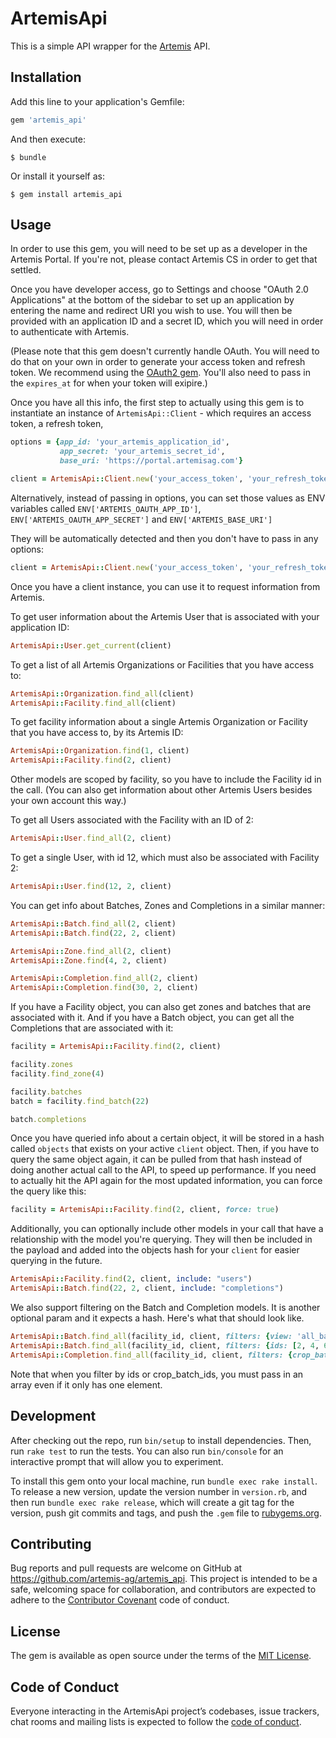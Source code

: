 # ArtemisApi

This is a simple API wrapper for the [Artemis](https://artemisag.com/) API.

## Installation

Add this line to your application's Gemfile:

```ruby
gem 'artemis_api'
```

And then execute:

    $ bundle

Or install it yourself as:

    $ gem install artemis_api

## Usage

In order to use this gem, you will need to be set up as a developer in the Artemis Portal. If you're not, please contact Artemis CS in order to get that settled.

Once you have developer access, go to Settings and choose "OAuth 2.0 Applications" at the bottom of the sidebar to set up an application by entering the name and redirect URI you wish to use. You will then be provided with an application ID and a secret ID, which you will need in order to authenticate with Artemis.

(Please note that this gem doesn't currently handle OAuth. You will need to do that on your own in order to generate your access token and refresh token. We recommend using the [OAuth2 gem](https://github.com/oauth-xx/oauth2). You'll also need to pass in the `expires_at` for when your token will exipire.)

Once you have all this info, the first step to actually using this gem is to instantiate an instance of `ArtemisApi::Client` - which requires an access token, a refresh token,

```ruby
options = {app_id: 'your_artemis_application_id',
           app_secret: 'your_artemis_secret_id',
           base_uri: 'https://portal.artemisag.com'}

client = ArtemisApi::Client.new('your_access_token', 'your_refresh_token', token_expires_at, options)
```

Alternatively, instead of passing in options, you can set those values as ENV variables called `ENV['ARTEMIS_OAUTH_APP_ID']`, `ENV['ARTEMIS_OAUTH_APP_SECRET']` and `ENV['ARTEMIS_BASE_URI']`

They will be automatically detected and then you don't have to pass in any options:
```ruby
client = ArtemisApi::Client.new('your_access_token', 'your_refresh_token', token_expires_at)
```

Once you have a client instance, you can use it to request information from Artemis.

To get user information about the Artemis User that is associated with your application ID:
```ruby
ArtemisApi::User.get_current(client)
```

To get a list of all Artemis Organizations or Facilities that you have access to:
```ruby
ArtemisApi::Organization.find_all(client)
ArtemisApi::Facility.find_all(client)
```

To get facility information about a single Artemis Organization or Facility that you have access to, by its Artemis ID:
```ruby
ArtemisApi::Organization.find(1, client)
ArtemisApi::Facility.find(2, client)
```

Other models are scoped by facility, so you have to include the Facility id in the call. (You can also get information about other Artemis Users besides your own account this way.)

To get all Users associated with the Facility with an ID of 2:
```ruby
ArtemisApi::User.find_all(2, client)
```

To get a single User, with id 12, which must also be associated with Facility 2:
```ruby
ArtemisApi::User.find(12, 2, client)
```

You can get info about Batches, Zones and Completions in a similar manner:
```ruby
ArtemisApi::Batch.find_all(2, client)
ArtemisApi::Batch.find(22, 2, client)

ArtemisApi::Zone.find_all(2, client)
ArtemisApi::Zone.find(4, 2, client)

ArtemisApi::Completion.find_all(2, client)
ArtemisApi::Completion.find(30, 2, client)
```

If you have a Facility object, you can also get zones and batches that are associated with it. And if you have a Batch object, you can get all the Completions that are associated with it:
```ruby
facility = ArtemisApi::Facility.find(2, client)

facility.zones
facility.find_zone(4)

facility.batches
batch = facility.find_batch(22)

batch.completions
```

Once you have queried info about a certain object, it will be stored in a hash called `objects` that exists on your active `client` object. Then, if you have to query the same object again, it can be pulled from that hash instead of doing another actual call to the API, to speed up performance. If you need to actually hit the API again for the most updated information, you can force the query like this:
```ruby
facility = ArtemisApi::Facility.find(2, client, force: true)
```

Additionally, you can optionally include other models in your call that have a relationship with the model you're querying. They will then be included in the payload and added into the objects hash for your `client` for easier querying in the future.

```ruby
ArtemisApi::Facility.find(2, client, include: "users")
ArtemisApi::Batch.find(22, 2, client, include: "completions")
```

We also support filtering on the Batch and Completion models. It is another optional param and it expects a hash. Here's what that should look like.

```ruby
ArtemisApi::Batch.find_all(facility_id, client, filters: {view: 'all_batches', search: 'genovese basil'})
ArtemisApi::Batch.find_all(facility_id, client, filters: {ids: [2, 4, 6, 11]})
ArtemisApi::Completion.find_all(facility_id, client, filters: {crop_batch_ids: [5]})
```

Note that when you filter by ids or crop_batch_ids, you must pass in an array even if it only has one element.

## Development

After checking out the repo, run `bin/setup` to install dependencies. Then, run `rake test` to run the tests. You can also run `bin/console` for an interactive prompt that will allow you to experiment.

To install this gem onto your local machine, run `bundle exec rake install`. To release a new version, update the version number in `version.rb`, and then run `bundle exec rake release`, which will create a git tag for the version, push git commits and tags, and push the `.gem` file to [rubygems.org](https://rubygems.org).

## Contributing

Bug reports and pull requests are welcome on GitHub at https://github.com/artemis-ag/artemis_api. This project is intended to be a safe, welcoming space for collaboration, and contributors are expected to adhere to the [Contributor Covenant](http://contributor-covenant.org) code of conduct.

## License

The gem is available as open source under the terms of the [MIT License](https://opensource.org/licenses/MIT).

## Code of Conduct

Everyone interacting in the ArtemisApi project’s codebases, issue trackers, chat rooms and mailing lists is expected to follow the [code of conduct](https://github.com/artemis-ag/artemis_api/blob/master/CODE_OF_CONDUCT.md).
